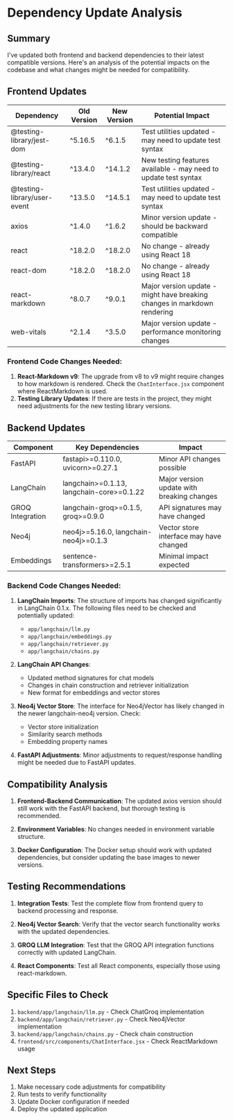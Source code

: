 # Dependency Update Analysis

## Summary
I've updated both frontend and backend dependencies to their latest compatible versions. Here's an analysis of the potential impacts on the codebase and what changes might be needed for compatibility.

## Frontend Updates

| Dependency | Old Version | New Version | Potential Impact |
|------------|------------|------------|------------------|
| @testing-library/jest-dom | ^5.16.5 | ^6.1.5 | Test utilities updated - may need to update test syntax |
| @testing-library/react | ^13.4.0 | ^14.1.2 | New testing features available - may need to update test syntax |
| @testing-library/user-event | ^13.5.0 | ^14.5.1 | Test utilities updated - may need to update test syntax |
| axios | ^1.4.0 | ^1.6.2 | Minor version update - should be backward compatible |
| react | ^18.2.0 | ^18.2.0 | No change - already using React 18 |
| react-dom | ^18.2.0 | ^18.2.0 | No change - already using React 18 |
| react-markdown | ^8.0.7 | ^9.0.1 | Major version update - might have breaking changes in markdown rendering |
| web-vitals | ^2.1.4 | ^3.5.0 | Major version update - performance monitoring changes |

### Frontend Code Changes Needed:
1. **React-Markdown v9**: The upgrade from v8 to v9 might require changes to how markdown is rendered. Check the `ChatInterface.jsx` component where ReactMarkdown is used.
2. **Testing Library Updates**: If there are tests in the project, they might need adjustments for the new testing library versions.

## Backend Updates

| Component | Key Dependencies | Impact |
|-----------|-----------------|--------|
| FastAPI | fastapi>=0.110.0, uvicorn>=0.27.1 | Minor API changes possible |
| LangChain | langchain>=0.1.13, langchain-core>=0.1.22 | Major version update with breaking changes |
| GROQ Integration | langchain-groq>=0.1.5, groq>=0.9.0 | API signatures may have changed |
| Neo4j | neo4j>=5.16.0, langchain-neo4j>=0.1.3 | Vector store interface may have changed |
| Embeddings | sentence-transformers>=2.5.1 | Minimal impact expected |

### Backend Code Changes Needed:

1. **LangChain Imports**: The structure of imports has changed significantly in LangChain 0.1.x. The following files need to be checked and potentially updated:
   - `app/langchain/llm.py`
   - `app/langchain/embeddings.py`
   - `app/langchain/retriever.py`
   - `app/langchain/chains.py`

2. **LangChain API Changes**: 
   - Updated method signatures for chat models
   - Changes in chain construction and retriever initialization
   - New format for embeddings and vector stores

3. **Neo4j Vector Store**: The interface for Neo4jVector has likely changed in the newer langchain-neo4j version. Check:
   - Vector store initialization
   - Similarity search methods
   - Embedding property names

4. **FastAPI Adjustments**: Minor adjustments to request/response handling might be needed due to FastAPI updates.

## Compatibility Analysis

1. **Frontend-Backend Communication**: The updated axios version should still work with the FastAPI backend, but thorough testing is recommended.

2. **Environment Variables**: No changes needed in environment variable structure.

3. **Docker Configuration**: The Docker setup should work with updated dependencies, but consider updating the base images to newer versions.

## Testing Recommendations

1. **Integration Tests**: Test the complete flow from frontend query to backend processing and response.

2. **Neo4j Vector Search**: Verify that the vector search functionality works with the updated dependencies.

3. **GROQ LLM Integration**: Test that the GROQ API integration functions correctly with updated LangChain.

4. **React Components**: Test all React components, especially those using react-markdown.

## Specific Files to Check

1. `backend/app/langchain/llm.py` - Check ChatGroq implementation
2. `backend/app/langchain/retriever.py` - Check Neo4jVector implementation
3. `backend/app/langchain/chains.py` - Check chain construction
4. `frontend/src/components/ChatInterface.jsx` - Check ReactMarkdown usage

## Next Steps

1. Make necessary code adjustments for compatibility
2. Run tests to verify functionality
3. Update Docker configuration if needed
4. Deploy the updated application 
